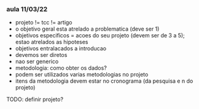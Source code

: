 ### aula 11/03/22

- projeto != tcc != artigo
- o objetivo geral esta atrelado a problematica (deve ser 1)
- objetivos especificos = acoes do seu projeto (devem ser de 3 a 5); estao atrelados as hipoteses
- objetivos entralacados a introducao
- devemos ser diretos
- nao ser generico
- metodologia: como obter os dados?
- podem ser utilizados varias metodologias no projeto
- itens da metodologia devem estar no cronograma (da pesquisa e n do projeto)

TODO: definir projeto?
